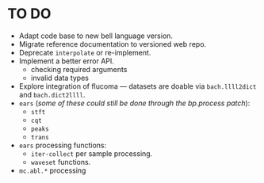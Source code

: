 # TO DO

- Adapt code base to new bell language version.
- Migrate reference documentation to versioned web repo.
- Deprecate `interpolate` or re-implement.
- Implement a better error API.
  - checking required arguments
  - invalid data types
- Explore integration of flucoma — datasets are doable via `bach.llll2dict` and `bach.dict2llll`.
- `ears` (_some of these could still be done through the bp.process patch_):
  - `stft`
  - `cqt`
  - `peaks`
  - `trans`
- `ears` processing functions:
  - `iter-collect` per sample processing.
  - `waveset` functions.
- `mc.abl.*` processing
